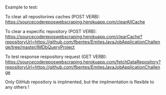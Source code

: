 Example to test:

To clear all repositorires caches (POST VERB):
https://sourcecodereposwebscraping.herokuapp.com/clearAllCache

To clear a especific repository (POST VERB):
https://sourcecodereposwebscraping.herokuapp.com/clearCache?repositoryUrl=https://github.com/fbentes/EmitesJavaJobApplicationChallenge/tree/master/IMDbQueryProject

To test response respository request (GET VERB):
https://sourcecodereposwebscraping.herokuapp.com/fetchDataRepository?repositoryUrl=https://github.com/fbentes/EmitesJavaJobApplicationChallenge

Only GitHub repository is implmented, but the implmentation is flexible to any others !

